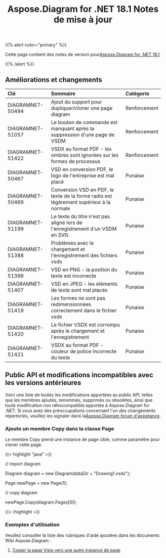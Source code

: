 ﻿---
title: Aspose.Diagram for .NET 18.1 Notes de mise à jour
type: docs
weight: 120
url: /fr/net/aspose-diagram-for-net-18-1-release-notes/
---
{{% alert color="primary" %}} 

 Cette page contient des notes de version pour[Aspose.Diagram for .NET 18.1](https://www.nuget.org/packages/Aspose.Diagram/18.1.0).

{{% /alert %}} 
## **Améliorations et changements**

|**Clé**|**Sommaire**|**Catégorie**|
|:- |:- |:- |
|DIAGRAMNET-50494|Ajout du support pour dupliquer/cloner une page diagram|Renforcement|
|DIAGRAMNET-51057|Le bouton de commande est manquant après la suppression d'une page de VSDM|Renforcement|
|DIAGRAMNET-51422|VSDX au format PDF - les ombres sont ignorées sur les formes de processus|Renforcement|
|DIAGRAMNET-50467|VSD en conversion PDF, le logo de l'entreprise est mal placé|Punaise|
|DIAGRAMNET-50469|Conversion VSD en PDF, le texte de la forme radio est légèrement supérieur à la normale|Punaise|
|DIAGRAMNET-51199|Le texte du titre n'est pas aligné lors de l'enregistrement d'un VSDM en SVG|Punaise|
|DIAGRAMNET-51388|Problèmes avec le chargement et l'enregistrement des fichiers vsdx|Punaise|
|DIAGRAMNET-51398|VSD en PNG - la position du texte est incorrecte|Punaise|
|DIAGRAMNET-51407|VSD en JPEG - les éléments de texte sont mal placés|Punaise|
|DIAGRAMNET-51419|Les formes ne sont pas redimensionnées correctement dans le fichier vsdx|Punaise|
|DIAGRAMNET-51420|Le fichier VSDX est corrompu après le chargement et l'enregistrement|Punaise|
|DIAGRAMNET-51421|VSDX au format PDF - couleur de police incorrecte du texte|Punaise|
## **Public API et modifications incompatibles avec les versions antérieures**
Voici une liste de toutes les modifications apportées au public API, telles que les membres ajoutés, renommés, supprimés ou obsolètes, ainsi que toute modification non rétrocompatible apportée à Aspose.Diagram for .NET. Si vous avez des préoccupations concernant l'un des changements répertoriés, veuillez les signaler dans la[Aspose.Diagram forum d'assistance](https://forum.aspose.com/c/diagram/17).
### **Ajoute un membre Copy dans la classe Page**
Le membre Copy prend une instance de page cible, comme paramètre pour cloner cette page.

{{< highlight "java" >}}

 // import diagram

Diagram diagram = new Diagram(dataDir + "Drawing1.vsdx");

Page newPage = new Page(1);

// copy diagram

newPage.Copy(diagram.Pages[0]);

{{< /highlight >}}
### **Exemples d'utilisation**
Veuillez consulter la liste des rubriques d'aide ajoutées dans les documents Wiki Aspose.Diagram :

1. [Copier la page Visio vers une autre instance de page](https://docs.aspose.com/diagram/net/retrieve-get-copy-and-insert-a-page/#copy-visio-page-to-another-page-instance)
